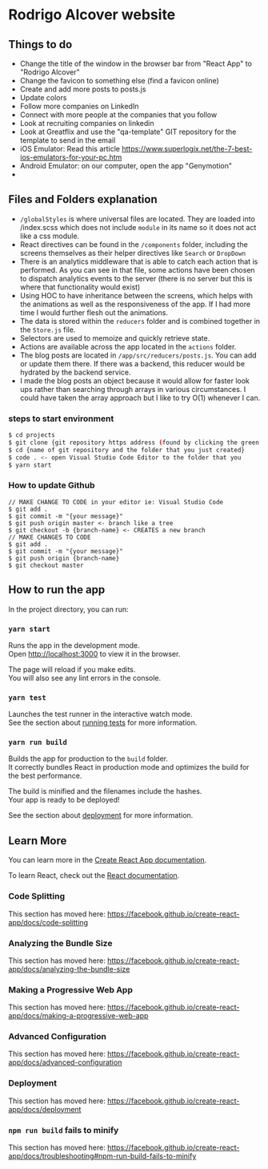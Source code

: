 # Rodrigo Alcover website

## Things to do
* Change the title of the window in the browser bar from "React App" to "Rodrigo Alcover"
* Change the favicon to something else (find a favicon online)
* Create and add more posts to posts.js
* Update colors
* Follow more companies on LinkedIn
* Connect with more people at the companies that you follow
* Look at recruiting companies on linkedin
* Look at Greatflix and use the "qa-template" GIT repository for the template to send in the email
* iOS Emulator: Read this article https://www.superlogix.net/the-7-best-ios-emulators-for-your-pc.htm
* Android Emulator: on our computer, open the app "Genymotion"
* 

## Files and Folders explanation
* `/globalStyles` is where universal files are located.  They are loaded into /index.scss which does not include `module` in its name so it does not act like a css module.
* React directives can be found in the `/components` folder, including the screens themselves as their helper directives like `Search` or `DropDown`
* There is an analytics middleware that is able to catch each action that is performed.  As you can see in that file, some actions have been chosen to dispatch analytics events to the server (there is no server but this is where that functionality would exist)
* Using HOC to have inheritance between the screens, which helps with the animations as well as the responsiveness of the app.  If I had more time I would further flesh out the animations.
* The data is stored within the `reducers` folder and is combined together in the `Store.js` file.
* Selectors are used to memoize and quickly retrieve state.
* Actions are available across the app located in the `actions` folder.
* The blog posts are located in `/app/src/reducers/posts.js`.  You can add or update them there.  If there was a backend, this reducer would be hydrated by the backend service.
* I made the blog posts an object because it would allow for faster look ups rather than searching through arrays in various circumstances.  I could have taken the array approach but I like to try O(1) whenever I can.

### steps to start environment
```bash
$ cd projects
$ git clone {git repository https address (found by clicking the green CODE button on a Github repository website)}
$ cd {name of git repository and the folder that you just created}
$ code . <- open Visual Studio Code Editor to the folder that you 
$ yarn start
```

### How to update Github
```
// MAKE CHANGE TO CODE in your editor ie: Visual Studio Code
$ git add .
$ git commit -m "{your message}"
$ git push origin master <- branch like a tree
$ git checkout -b {branch-name} <- CREATES a new branch
// MAKE CHANGES TO CODE
$ git add .
$ git commit -m "{your message}"
$ git push origin {branch-name}
$ git checkout master
```

## How to run the app

In the project directory, you can run:

### `yarn start`

Runs the app in the development mode.<br>
Open [http://localhost:3000](http://localhost:3000) to view it in the browser.

The page will reload if you make edits.<br>
You will also see any lint errors in the console.

### `yarn test`

Launches the test runner in the interactive watch mode.<br>
See the section about [running tests](https://facebook.github.io/create-react-app/docs/running-tests) for more information.

### `yarn run build`

Builds the app for production to the `build` folder.<br>
It correctly bundles React in production mode and optimizes the build for the best performance.

The build is minified and the filenames include the hashes.<br>
Your app is ready to be deployed!

See the section about [deployment](https://facebook.github.io/create-react-app/docs/deployment) for more information.

## Learn More

You can learn more in the [Create React App documentation](https://facebook.github.io/create-react-app/docs/getting-started).

To learn React, check out the [React documentation](https://reactjs.org/).

### Code Splitting

This section has moved here: https://facebook.github.io/create-react-app/docs/code-splitting

### Analyzing the Bundle Size

This section has moved here: https://facebook.github.io/create-react-app/docs/analyzing-the-bundle-size

### Making a Progressive Web App

This section has moved here: https://facebook.github.io/create-react-app/docs/making-a-progressive-web-app

### Advanced Configuration

This section has moved here: https://facebook.github.io/create-react-app/docs/advanced-configuration

### Deployment

This section has moved here: https://facebook.github.io/create-react-app/docs/deployment

### `npm run build` fails to minify

This section has moved here: https://facebook.github.io/create-react-app/docs/troubleshooting#npm-run-build-fails-to-minify